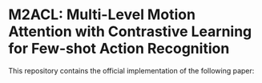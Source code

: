 # M2ACL: Multi-Level Motion Attention with Contrastive Learning for Few-shot Action Recognition

This repository contains the official implementation of the following paper:
